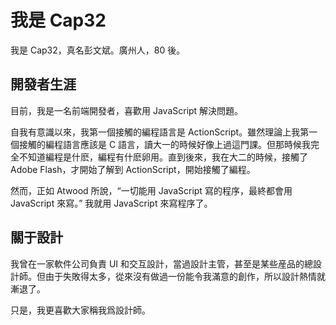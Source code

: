 # 我是 Cap32

我是 Cap32，真名彭文斌。廣州人，80 後。

## 開發者生涯

目前，我是一名前端開發者，喜歡用 JavaScript 解決問題。

自我有意識以來，我第一個接觸的編程語言是 ActionScript。雖然理論上我第一個接觸的編程語言應該是 C 語言，讀大一的時候好像上過這門課。但那時候我完全不知道編程是什麽，編程有什麽卵用。直到後來，我在大二的時候，接觸了 Adobe Flash，才開始了解到 ActionScript，開始接觸了編程。

然而，正如 Atwood 所說，“一切能用 JavaScript 寫的程序，最終都會用 JavaScript 來寫。” 我就用 JavaScript 來寫程序了。

## 關于設計

我曾在一家軟件公司負責 UI 和交互設計，當過設計主管，甚至是某些産品的總設計師。但由于失敗得太多，從來沒有做過一份能令我滿意的創作，所以設計熱情就漸退了。

只是，我更喜歡大家稱我爲設計師。

